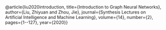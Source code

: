 @article{liu2020introduction,
title={Introduction to Graph Neural Networks},
author={Liu, Zhiyuan and Zhou, Jie},
journal={Synthesis Lectures on Artificial Intelligence and Machine Learning},
volume={14},
number={2},
pages={1--127},
year={2020}}